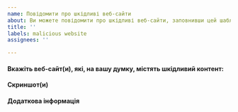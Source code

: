 ```yaml
---
name: Повідомити про шкідливі веб-сайти
about: Ви можете повідомити про шкідливі веб-сайти, заповнивши цей шаблон
title: ''
labels: malicious website
assignees: ''

---
```


#### Вкажіть веб-сайт(и), які, на вашу думку, містять шкідливий контент:

<!-- Вкажіть URL-адресу веб-сайту (ОБОВ'ЯЗКОВО) -->
<!-- Будь ласка, вставляйте URL-адресу сайту в кодовий тег (ОБОВ'ЯЗКОВО) -->
<!-- Попередьте, якщо мова йде про сайт з NSFW контентом -->

#### Скриншот(и)

<!-- Скриншот(и) для візуального опису вашого повідомлення -->
<!-- Розміщуйте посилання замість вбудованих зображень для скриншотів, що містять матеріали для дорослих -->

#### Додаткова інформація

<!-- Додайте тут будь-що інше, що може бути корисним для оперативного розгляду вашого повідомлення -->
